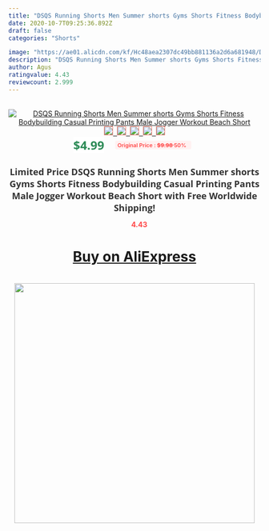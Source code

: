 ```yaml
---
title: "DSQS Running Shorts Men Summer shorts Gyms Shorts Fitness Bodybuilding Casual Printing Pants Male Jogger Workout Beach Short"
date: 2020-10-7T09:25:36.892Z
draft: false
categories: "Shorts"

image: "https://ae01.alicdn.com/kf/Hc48aea2307dc49bb881136a2d6a681948/DSQS-Running-Shorts-Men-Summer-shorts-Gyms-Shorts-Fitness-Bodybuilding-Casual-Printing-Pants-Male-Jogger-Workout.jpg"
description: "DSQS Running Shorts Men Summer shorts Gyms Shorts Fitness Bodybuilding Casual Printing Pants Male Jogger Workout Beach Short"
author: Agus
ratingvalue: 4.43
reviewcount: 2.999
---
```

<br>
<div style="text-align: center;">
<a href="https://s.click.aliexpress.com/e/_9GKECl" target="_blank" rel="nofollow noopener noreferrer"><img alt="DSQS Running Shorts Men Summer shorts Gyms Shorts Fitness Bodybuilding Casual Printing Pants Male Jogger Workout Beach Short" class="magnifier-image" src="https://ae01.alicdn.com/kf/Hc48aea2307dc49bb881136a2d6a681948/DSQS-Running-Shorts-Men-Summer-shorts-Gyms-Shorts-Fitness-Bodybuilding-Casual-Printing-Pants-Male-Jogger-Workout.jpg_640x640.jpg">
<br>
<img style="border:1px solid salmon" src="https://ae01.alicdn.com/kf/Hc48aea2307dc49bb881136a2d6a681948/DSQS-Running-Shorts-Men-Summer-shorts-Gyms-Shorts-Fitness-Bodybuilding-Casual-Printing-Pants-Male-Jogger-Workout.jpg_120x120.jpg">&nbsp;&nbsp;<img style="border:1px solid salmon" src="https://ae01.alicdn.com/kf/He764d1a62ecb4fb58c7dc57e6b3dd7bbe/DSQS-Running-Shorts-Men-Summer-shorts-Gyms-Shorts-Fitness-Bodybuilding-Casual-Printing-Pants-Male-Jogger-Workout.jpg_120x120.jpg">&nbsp;&nbsp;<img style="border:1px solid salmon" src="https://ae01.alicdn.com/kf/Ha7c00ca37e124e14844c71fba44f08das/DSQS-Running-Shorts-Men-Summer-shorts-Gyms-Shorts-Fitness-Bodybuilding-Casual-Printing-Pants-Male-Jogger-Workout.jpg_120x120.jpg">&nbsp;&nbsp;<img style="border:1px solid salmon" src="https://ae01.alicdn.com/kf/H50d18497e4944a9da47d7972485d2d9dd/DSQS-Running-Shorts-Men-Summer-shorts-Gyms-Shorts-Fitness-Bodybuilding-Casual-Printing-Pants-Male-Jogger-Workout.jpg_120x120.jpg">&nbsp;&nbsp;<img style="border:1px solid salmon" src="https://ae01.alicdn.com/kf/Hcb29a9be2ded49bf8fefcb52e992456ea/DSQS-Running-Shorts-Men-Summer-shorts-Gyms-Shorts-Fitness-Bodybuilding-Casual-Printing-Pants-Male-Jogger-Workout.jpg_120x120.jpg"></a></div><br0>
<div style="text-align: center;"><span style="background-color: white; border: 0px; box-sizing: border-box; color: seagreen; display: inline-block; font-family: &quot;open sans&quot; , &quot;arial&quot; , &quot;helvetica&quot; , sans-serif , &quot;heiti&quot;; font-size: 24px; font-stretch: inherit; font-weight: 700; line-height: inherit; margin: 0px 10px 0px 0px; padding: 0px; vertical-align: middle;">$4.99 </span>
<span style="background: rgb(255 , 241 , 241); border-radius: 3px; border: 0px; box-sizing: border-box; color: #ff4747; display: inline-block; font-family: inherit; font-size: 12px; font-stretch: inherit; font-style: inherit; font-variant: inherit; font-weight: 600; line-height: inherit; margin: 0px; padding: 2px 5px; transform: scale(0.9); vertical-align: middle;">Original Price : <b style="text-decoration: line-through;">$9.98 </b> 50%&nbsp;&nbsp;</span></div>
<h1 style="color: #333333; display: inline-block; font-family: &quot;open sans&quot; , &quot;arial&quot; , &quot;helvetica&quot; , sans-serif , &quot;heiti&quot;; font-size: 18px; font-stretch: inherit; font-weight: 700; text-align: center;">Limited Price DSQS Running Shorts Men Summer shorts Gyms Shorts Fitness Bodybuilding Casual Printing Pants Male Jogger Workout Beach Short with Free Worldwide Shipping!</h1>
<div style="color: #ff4747; text-align: center;">
<img src="https://4.bp.blogspot.com/-M0ZcTcb-5uY/XleCXlxnR4I/AAAAAAAAAEc/OrjgMkXV1oMQFaCRZj5HQwOCBcu3w1FegCPcBGAYYCw/s1600/star.png" style="height: 15px;">&nbsp;<b>4.43</b></div>
<div class="button_cont" align="center"><a class="buynow_a" href="https://s.click.aliexpress.com/e/_9GKECl" target="_blank" rel="nofollow noopener noreferrer"><H1>Buy on AliExpress</H1></a></div><br>
<div class="separator" style="clear: both; text-align: center;">
<img src="https://lh3.googleusercontent.com/-pTy5HemUv9M/XlePHvY0dAI/AAAAAAAAAE4/0nX5iRUoIWY8eMW9Dpxeirr157OZliDIgCLcBGAsYHQ/s1600/badge.gif" width="480">
</div>
